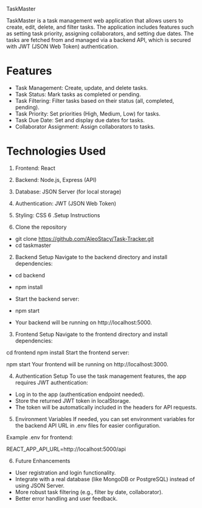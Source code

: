 TaskMaster

TaskMaster is a task management web application that allows users to create, edit, delete, and filter tasks. The application includes features such as setting task priority, assigning collaborators, and setting due dates. The tasks are fetched from and managed via a backend API, which is secured with JWT (JSON Web Token) authentication.

# Features
- Task Management: Create, update, and delete tasks.
- Task Status: Mark tasks as completed or pending.
- Task Filtering: Filter tasks based on their status (all, completed, pending).
- Task Priority: Set priorities (High, Medium, Low) for tasks.
- Task Due Date: Set and display due dates for tasks.
- Collaborator Assignment: Assign collaborators to tasks.

# Technologies Used
1. Frontend: React
2. Backend: Node.js, Express (API)
3. Database: JSON Server (for local storage)
4. Authentication: JWT (JSON Web Token)
5. Styling: CSS
6 .Setup Instructions

1. Clone the repository

- git clone https://github.com/AleoStacy/Task-Tracker.git
- cd taskmaster

2. Backend Setup
Navigate to the backend directory and install dependencies:

- cd backend
- npm install
- Start the backend server:

- npm start
- Your backend will be running on http://localhost:5000.

3. Frontend Setup
Navigate to the frontend directory and install dependencies:

cd frontend
npm install
Start the frontend server:

npm start
Your frontend will be running on http://localhost:3000.

4. Authentication Setup
To use the task management features, the app requires JWT authentication:

- Log in to the app (authentication endpoint needed).
- Store the returned JWT token in localStorage.
- The token will be automatically included in the headers for API requests.

5. Environment Variables
If needed, you can set environment variables for the backend API URL in .env files for easier configuration.

Example .env for frontend:

REACT_APP_API_URL=http://localhost:5000/api

6. Future Enhancements
- User registration and login functionality.
- Integrate with a real database (like MongoDB or PostgreSQL) instead of using JSON Server.
- More robust task filtering (e.g., filter by date, collaborator).
- Better error handling and user feedback.


